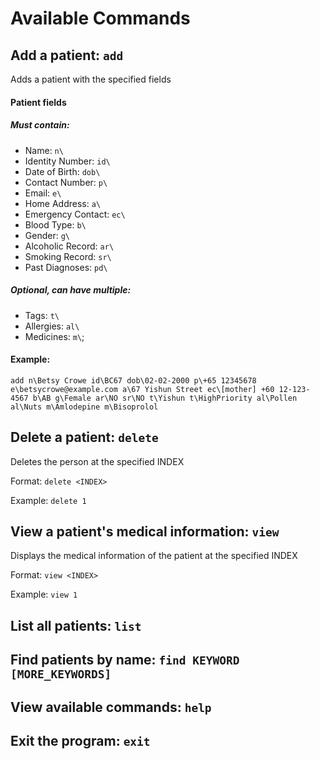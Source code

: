 # Available Commands

## Add a patient: `add`
Adds a patient with the specified fields
#### Patient fields
##### Must contain:
- Name: `n\`
- Identity Number: `id\`
- Date of Birth: `dob\`
- Contact Number: `p\`
- Email: `e\`
- Home Address: `a\`
- Emergency Contact: `ec\`
- Blood Type: `b\`
- Gender: `g\`
- Alcoholic Record: `ar\`
- Smoking Record: `sr\`
- Past Diagnoses: `pd\`



##### Optional, can have multiple:
- Tags: `t\`
- Allergies: `al\`
- Medicines: `m\`;

#### Example:
```
add n\Betsy Crowe id\BC67 dob\02-02-2000 p\+65 12345678 e\betsycrowe@example.com a\67 Yishun Street ec\[mother] +60 12-123-4567 b\AB g\Female ar\NO sr\NO t\Yishun t\HighPriority al\Pollen al\Nuts m\Amlodepine m\Bisoprolol
```


## Delete a patient: `delete`

Deletes the person at the specified INDEX

Format: `delete <INDEX>`

Example: `delete 1`

## View a patient's medical information: `view`

Displays the medical information of the patient at the specified INDEX

Format: `view <INDEX>`

Example: `view 1`

## List all patients: `list`
## Find patients by name: `find KEYWORD [MORE_KEYWORDS]`
## View available commands: `help`
## Exit the program: `exit`


